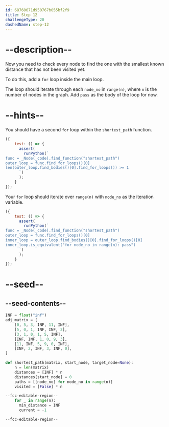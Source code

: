 ```yaml
---
id: 68760671d950767b055bf2f9
title: Step 12
challengeType: 20
dashedName: step-12
---
```


# --description--

Now you need to check every node to find the one with the smallest known distance that has not been visited yet.

To do this, add a `for` loop inside the main loop.

The loop should iterate through each `node_no` in `range(n)`, where `n` is the number of nodes in the graph. Add `pass` as the body of the loop for now.

# --hints--

You should have a second `for` loop within the `shortest_path` function.

```js
({
    test: () => {
      assert(
        runPython(`
func = _Node(_code).find_function("shortest_path")
outer_loop = func.find_for_loops()[0]
len(outer_loop.find_bodies()[0].find_for_loops()) >= 1
      `)
      );
    }
});
```

Your `for` loop should iterate over `range(n)` with `node_no` as the iteration variable.

```js
({
    test: () => {
      assert(
        runPython(`
func = _Node(_code).find_function("shortest_path")
outer_loop = func.find_for_loops()[0]
inner_loop = outer_loop.find_bodies()[0].find_for_loops()[0]
inner_loop.is_equivalent("for node_no in range(n): pass")
      `)
      );
    }
});
```

# --seed--

## --seed-contents--

```py
INF = float("inf")
adj_matrix = [
    [0, 5, 3, INF, 11, INF],
    [5, 0, 1, INF, INF, 2],
    [3, 1, 0, 1, 5, INF],
    [INF, INF, 1, 0, 9, 3],
    [11, INF, 5, 9, 0, INF],
    [INF, 2, INF, 3, INF, 0],
]

def shortest_path(matrix, start_node, target_node=None):
    n = len(matrix)
    distances = [INF] * n
    distances[start_node] = 0
    paths = [[node_no] for node_no in range(n)]
    visited = [False] * n

--fcc-editable-region--
    for _ in range(n):
      min_distance = INF
      current = -1

--fcc-editable-region--
```
